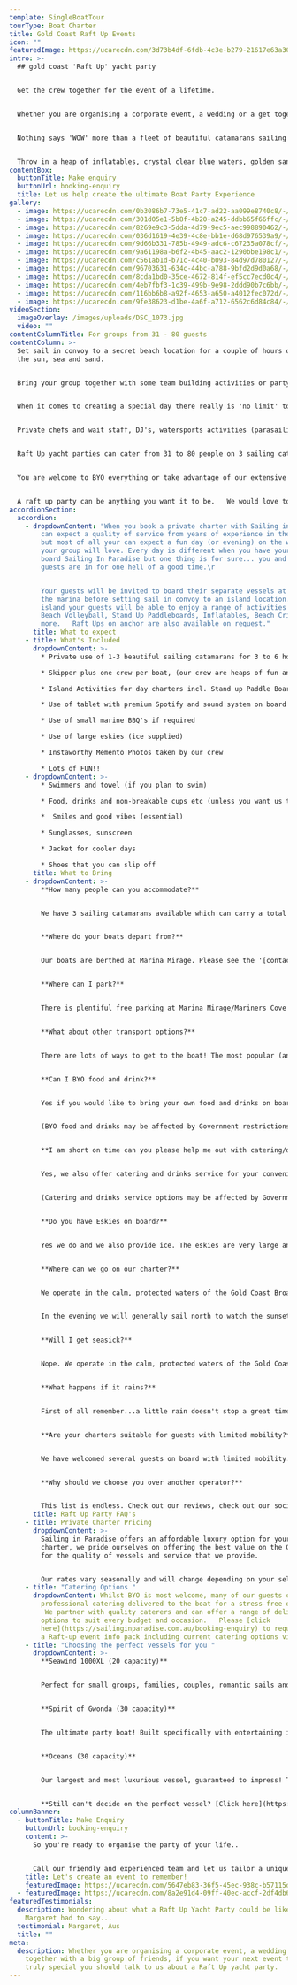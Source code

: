 ```yaml
---
template: SingleBoatTour
tourType: Boat Charter
title: Gold Coast Raft Up Events
icon: ""
featuredImage: https://ucarecdn.com/3d73b4df-6fdb-4c3e-b279-21617e63a30e/-/preview/-/enhance/50/
intro: >-
  ## gold coast 'Raft Up' yacht party


  Get the crew together for the event of a lifetime.


  Whether you are organising a corporate event, a wedding or a get together with a big group of friends, if you want your next event to be truly special you should talk to us about a Raft Up yacht party.


  Nothing says 'WOW' more than a fleet of beautiful catamarans sailing together in one of the most pristine locations in Australia.


  Throw in a heap of inflatables, crystal clear blue waters, golden sandy beaches, awesome tunes and beach games, and you have an insta-worthy event that everyone will want to be a part of.
contentBox:
  buttonTitle: Make enquiry
  buttonUrl: booking-enquiry
  title: Let us help create the ultimate Boat Party Experience
gallery:
  - image: https://ucarecdn.com/0b3086b7-73e5-41c7-ad22-aa099e8740c8/-/preview/-/enhance/34/
  - image: https://ucarecdn.com/301d05e1-5b8f-4b20-a245-ddbb65f66ffc/-/preview/-/enhance/22/
  - image: https://ucarecdn.com/8269e9c3-5dda-4d79-9ec5-aec998890462/-/preview/-/enhance/27/
  - image: https://ucarecdn.com/036d1619-4e39-4c8e-bb1e-d68d976539a9/-/preview/-/enhance/50/
  - image: https://ucarecdn.com/9d66b331-785b-4949-adc6-c67235a078cf/-/preview/-/enhance/39/
  - image: https://ucarecdn.com/9a61198a-b6f2-4b45-aac2-1290bbe198c1/-/preview/-/enhance/50/
  - image: https://ucarecdn.com/c561ab1d-b71c-4c40-b093-84d97d780127/-/preview/-/enhance/50/
  - image: https://ucarecdn.com/96703631-634c-44bc-a788-9bfd2d9d0a68/-/preview/-/enhance/18/
  - image: https://ucarecdn.com/8cda1bd0-35ce-4672-814f-ef5cc7ecd0c4/-/preview/-/enhance/50/
  - image: https://ucarecdn.com/4eb7fbf3-1c39-499b-9e98-2ddd90b7c6bb/-/preview/-/enhance/36/
  - image: https://ucarecdn.com/116bb6b8-a92f-4653-a650-a4012fec072d/-/preview/-/enhance/50/
  - image: https://ucarecdn.com/9fe38623-d1be-4a6f-a712-6562c6d84c84/-/preview/-/enhance/27/
videoSection:
  imageOverlay: /images/uploads/DSC_1073.jpg
  video: ""
contentColumnTitle: For groups from 31 - 80 guests
contentColumn: >-
  Set sail in convoy to a secret beach location for a couple of hours of fun in
  the sun, sea and sand.


  Bring your group together with some team building activities or party the afternoon away.


  When it comes to creating a special day there really is 'no limit' to what can be achieved.


  Private chefs and wait staff, DJ's, watersports activities (parasailing, jetboats etc), drones and professional photographers, the list goes on.


  Raft Up yacht parties can cater from 31 to 80 people on 3 sailing catamarans.


  You are welcome to BYO everything or take advantage of our extensive catering options from some of the Gold Coast's best caterers and private chefs.


  A raft up party can be anything you want it to be.   We would love to hep make your boat party dreams a reality!
accordionSection:
  accordion:
    - dropdownContent: "When you book a private charter with Sailing in Paradise you
        can expect a quality of service from years of experience in the industry
        but most of all your can expect a fun day (or evening) on the water that
        your group will love. Every day is different when you have your event on
        board Sailing In Paradise but one thing is for sure... you and your
        guests are in for one hell of a good time.\r


        Your guests will be invited to board their separate vessels at
        the marina before setting sail in convoy to an island location.   On the
        island your guests will be able to enjoy a range of activities including
        Beach Volleyball, Stand Up Paddleboards, Inflatables, Beach Cricket and
        more.   Raft Ups on anchor are also available on request."
      title: What to expect
    - title: What's Included
      dropdownContent: >-
        * Private use of 1-3 beautiful sailing catamarans for 3 to 6 hours

        * Skipper plus one crew per boat, (our crew are heaps of fun and have a laid-back yet professional nature) we promise you will love them. Check out the '[about us](https://sailinginparadise.com.au/about-us/)' page to meet the gang!

        * Island Activities for day charters incl. Stand up Paddle Boards, beach volleyball and cute inflatables

        * Use of tablet with premium Spotify and sound system on board

        * Use of small marine BBQ's if required

        * Use of large eskies (ice supplied)

        * Instaworthy Memento Photos taken by our crew

        * Lots of FUN!!
    - dropdownContent: >-
        * Swimmers and towel (if you plan to swim)

        * Food, drinks and non-breakable cups etc (unless you want us to organise the catering for you).

        *  Smiles and good vibes (essential)

        * Sunglasses, sunscreen

        * Jacket for cooler days

        * Shoes that you can slip off
      title: What to Bring
    - dropdownContent: >-
        **How many people can you accommodate?**


        We have 3 sailing catamarans available which can carry a total of 80 guests.


        **Where do your boats depart from?**


        Our boats are berthed at Marina Mirage. Please see the '[contact us](https://sailinginparadise.com.au/contact-us/)' page on our website for further details and a map. Marina Mirage is about 10 mins from Surfers and 15 mins from Broadbeach.


        **Where can I park?**


        There is plentiful free parking at Marina Mirage/Mariners Cove which you are permitted to use.  Please check signage at time of parking and if parking overnight consider street parking to avoid towing.


        **What about other transport options?**


        There are lots of ways to get to the boat! The most popular (and cost effective/convenient) is often via Maxi Taxis.


        **Can I BYO food and drink?**


        Yes if you would like to bring your own food and drinks on board that is completely fine.


        (BYO food and drinks may be affected by Government restrictions due to Covid, please check at the time of your charter what the current restrictions are.)


        **I am short on time can you please help me out with catering/drinks?**


        Yes, we also offer catering and drinks service for your convenience. Please request our full catering list as advance bookings are required. We offer a range of catering options from grazing boards, to canapes and private chefs.


        (Catering and drinks service options may be affected by Government restrictions due to Covid, please check at the time of your charter what the current restrictions are.)


        **Do you have Eskies on board?**


        Yes we do and we also provide ice. The eskies are very large and can be used for food or drink.


        **Where can we go on our charter?**


        We operate in the calm, protected waters of the Gold Coast Broadwater. Where to go very much depends on what you would like to do and how long your boat charter is for so please feel free to discuss this with our team. In a 3 hour charter during the day our guests usually love a swim stop at Wavebreak Island where you can enjoy the range of island activities on board. Your skipper is knowledgeable in the local area and will make recommendations based on the conditions on the day.  If you don't wish to swim in a 3 hour charter you instead opt to sail further north along the inside of South Stradbroke Island and see the millionaires mansions at Sovereign Islands.


        In the evening we will generally sail north to watch the sunset and return to the southern part of the Broadwater to enjoy the city lights after dark which are just beautiful.


        **Will I get seasick?**


        Nope. We operate in the calm, protected waters of the Gold Coast Broadwater. We do not go offshore (into the open ocean) so we do not experience large waves. Our catamarans are very stable, and do not have the same side to side rocking motion as experienced by single hull vessels so you won't get seasick or spill your drink either :-).


        **What happens if it rains?**


        First of all remember...a little rain doesn't stop a great time on our boats especially in the warm Gold Coast endless summer... But do rest assured that we have a very generous wet weather policy as we want you to enjoy your time on board the boat, so if there is torrential rain or storms at the time you will be able to cancel or reschedule your cruise. Please see the full booking policy provided with your invoice for full details or contact our team.


        **Are your charters suitable for guests with limited mobility?**


        We have welcomed several guests on board with limited mobility. However we do realise that each individual is different in terms of ability and what they are comfortable with. Please take a look at the 360 tours on the '[Our Boats](https://sailinginparadise.com.au/our-boats/)' page for an ideal of getting around the boats and do bear in mind a big step up (or carry) is required to board the boats at the marina. Our friendly team will be happy to discuss further to ensure you and your guests are comfortable prior to making a booking.


        **Why should we choose you over another operator?**


        This list is endless. Check out our reviews, check out our socials, speak to someone who has been with us before (you would be surprised, you will probably know someone who has been with us?), and we pride ourselves on the fact that our guests keep coming back (some have sailed with us as many as 8 times). We go out of our way to create the best experience possible and are constantly updating, re-inventing, reinvesting and reviewing. We're not happy until you're happy and we want you to come back again and again. We can blow our own trumpet from time to time right? :-)
      title: Raft Up Party FAQ's
    - title: Private Charter Pricing
      dropdownContent: >-
        Sailing in Paradise offers an affordable luxury option for your boat
        charter, we pride ourselves on offering the best value on the Gold Coast
        for the quality of vessels and service that we provide.


        Our rates vary seasonally and will change depending on your selected vessel and charter duration.  Please [click here](https://sailinginparadise.com.au/booking-enquiry) to request a Raft-up event info pack including rate card via email
    - title: "Catering Options "
      dropdownContent: Whilst BYO is most welcome, many of our guests opt to have
        professional catering delivered to the boat for a stress-free option. 
         We partner with quality caterers and can offer a range of delicious
        options to suit every budget and occasion.   Please [click
        here](https://sailinginparadise.com.au/booking-enquiry) to request
        a Raft-up event info pack including current catering options via email.
    - title: "Choosing the perfect vessels for you "
      dropdownContent: >-
        **Seawind 1000XL (20 capacity)** 


        Perfect for small groups, families, couples, romantic sails and proposals... If you're a bit more budget conscious or looking for an intimate setting, XL is for you!


        **Spirit of Gwonda (30 capacity)** 


        The ultimate party boat! Built specifically with entertaining in mind, her open plan layout is designed for you to soak up the sun or dance the day/night away! The easy foredeck access via the centre of the boat ensures your guests can always see one another no matter where they are on the boat, which is also great for families with small children!


        **Oceans (30 capacity)** 


        Our largest and most luxurious vessel, guaranteed to impress! This vessel is ideal for more relaxed celebrations, families with older kids and corporate events. 


        **Still can't decide on the perfect vessel? [Click here](https://sailinginparadise.com.au/our-boats/) to take a tour of our boats!**
columnBanner:
  - buttonTitle: Make Enquiry
    buttonUrl: booking-enquiry
    content: >-
      So you're ready to organise the party of your life..


      Call our friendly and experienced team and let us tailor a unique and special VIP Raft Up Yacht Party Experience that you and your crew will never forget.
    title: Let's create an event to remember!
    featuredImage: https://ucarecdn.com/5647eb83-36f5-45ec-938c-b57115db0ee3/
  - featuredImage: https://ucarecdn.com/8a2e91d4-09ff-40ec-accf-2df4db6cb858/
featuredTestimonials:
  description: Wondering about what a Raft Up Yacht Party could be like? Hear what
    Margaret had to say...
  testimonial: Margaret, Aus
  title: ""
meta:
  description: Whether you are organising a corporate event, a wedding or a get
    together with a big group of friends, if you want your next event to be
    truly special you should talk to us about a Raft Up yacht party.
---
```

